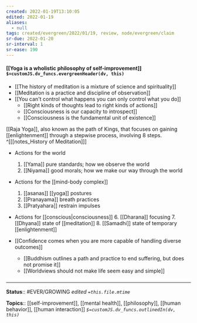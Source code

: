 ```yaml
---
created: 2022-01-19T13:10:05 
edited: 2022-01-19
aliases:
  - null
tags: created/evergreen/2022/01/19, review, node/evergreen/claim
sr-due: 2022-01-20
sr-interval: 1
sr-ease: 190
---
```


#### [[Yoga is a wholistic philosophy of self-improvement]] `$=customJS.dv_funcs.evergreenHeader(dv, this)`

- [[The history of meditation is a mixture of science and spirituality]]
- [[Meditation is a practice and discipline of observation]] 
- [[You can't control what happens you can only control what you do]]
	- [[Right kinds of thoughts lead to right kinds of actions]]
	- [[Consciousness is our capacity to introspect]]
	- [[Consciousness is the fundamental unit of existence]]

[[Raja Yoga]], also known as the path of Kings, that focuses on gaining [[enlightenment]] through a stepwise process, involving 8 steps.
^[[[notes_History of Meditation]]]
- Actions for the world
	1. [[Yama]] pure standards; how we observe the world
	2. [[Niyama]] good morals; how we make our way through the world
- Actions for the [[mind-body complex]]
	1. [[asanas]] [[yoga]] postures
	4. [[Pranayama]] breath practices
	5. [[Pratyahara]] restrain impulses
- Actions for [[conscious|consciousness]]
	6. [[Dharana]] focusing
	7. [[Dhyana]] state of [[meditation]]
	8. [[Samadhi]] state of temporary [[enlightenment]]
	
- [[Confidence comes when you are more capable of handling diverse outcomes]]
	- [[Buddhism outlines a path and practice to end suffering, but does not promise it]]
	- [[Worldviews should not make life seem easy and simple]]

### <hr class="footnote"/>

**Status**:: #EVER/GROWING
*edited `=this.file.mtime`*

**Topics**:: [[self-improvement]], [[mental health]], [[philosophy]], [[human behavior]], [[human interaction]]
*`$=customJS.dv_funcs.outlinedIn(dv, this)`*

